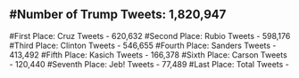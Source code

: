 #Number of Trump Tweets: 1,820,947
---
#First Place: Cruz Tweets - 620,632
#Second Place: Rubio Tweets - 598,176
#Third Place: Clinton Tweets - 546,655
#Fourth Place: Sanders Tweets - 413,492
#Fifth Place: Kasich Tweets - 166,378
#Sixth Place: Carson Tweets - 120,440
#Seventh Place: Jeb! Tweets - 77,489
#Last Place: Total Tweets -  
